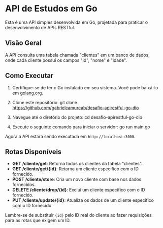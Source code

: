 # API de Estudos em Go

Esta é uma API simples desenvolvida em Go, projetada para praticar o desenvolvimento de APIs RESTful.

## Visão Geral

A API consulta uma tabela chamada "clientes" em um banco de dados, onde cada cliente possui os campos "id", "nome" e "idade".

## Como Executar

1. Certifique-se de ter o Go instalado em seu sistema. Você pode baixá-lo em [golang.org](https://golang.org/).

2. Clone este repositório: git clone https://github.com/gabrielcamurcab/desafio-apirestful-go-dio

3. Navegue até o diretório do projeto: cd desafio-apirestful-go-dio

4. Execute o seguinte comando para iniciar o servidor: go run main.go


Agora a API estará sendo executada em `http://localhost:3000`.

## Rotas Disponíveis

- **GET /cliente/get**: Retorna todos os clientes da tabela "clientes".
- **GET /cliente/get/{id}**: Retorna um cliente específico com o ID fornecido.
- **POST /cliente/store**: Cria um novo cliente com base nos dados fornecidos.
- **DELETE /cliente/drop/{id}**: Exclui um cliente específico com o ID fornecido.
- **PUT /cliente/update/{id}**: Atualiza os dados de um cliente específico com o ID fornecido.

Lembre-se de substituir `{id}` pelo ID real do cliente ao fazer requisições para as rotas que exigem um ID.

